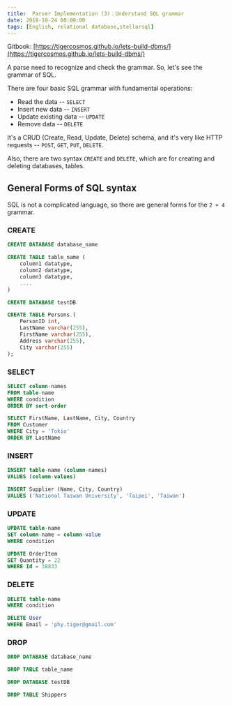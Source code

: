 ```yaml
---
title:  Parser Implementation (3)：Understand SQL grammar
date: 2018-10-24 00:00:00
tags: [English, relational database,stellarsql]
---
```


Gitbook: [https://tigercosmos.github.io/lets-build-dbms/](https://tigercosmos.github.io/lets-build-dbms/)

A parse need to recognize and check the grammar. So, let's see the grammar of SQL.

There are four basic SQL grammar with fundamental operations:

- Read the data  --  `SELECT`
- Insert new data  --  `INSERT`
- Update existing data  --  `UPDATE`
- Remove data  --  `DELETE`

It's a CRUD (Create, Read, Update, Delete) schema, and it's very like HTTP requests -- `POST`, `GET`, `PUT`, `DELETE`.

Also, there are two syntax `CREATE` and `DELETE`, which are for creating and deleting databases, tables.

## General Forms of SQL syntax

SQL is not a complicated language, so there are general forms for the `2 + 4` grammar.

### CREATE

```sql
CREATE DATABASE database_name

CREATE TABLE table_name (
    column1 datatype,
    column2 datatype,
    column3 datatype,
    ....
)
```

```sql
CREATE DATABASE testDB

CREATE TABLE Persons (
    PersonID int,
    LastName varchar(255),
    FirstName varchar(255),
    Address varchar(255),
    City varchar(255)
);
```

### SELECT

```sql
SELECT column-names
FROM table-name
WHERE condition
ORDER BY sort-order
```

```sql
SELECT FirstName, LastName, City, Country
FROM Customer
WHERE City = 'Tokio'
ORDER BY LastName
```

### INSERT

```sql
INSERT table-name (column-names)
VALUES (column-values)
```

```sql
INSERT Supplier (Name, City, Country)
VALUES ('National Taiwan University', 'Taipei', 'Taiwan')
```

### UPDATE

```sql
UPDATE table-name
SET column-name = column-value
WHERE condition
```

```sql
UPDATE OrderItem
SET Quantity = 22
WHERE Id = 38833
```

### DELETE

```sql
DELETE table-name
WHERE condition
```

```sql
DELETE User
WHERE Email = 'phy.tiger@gmail.com'
```

### DROP

```sql
DROP DATABASE database_name

DROP TABLE table_name
```

```sql
DROP DATABASE testDB

DROP TABLE Shippers
```